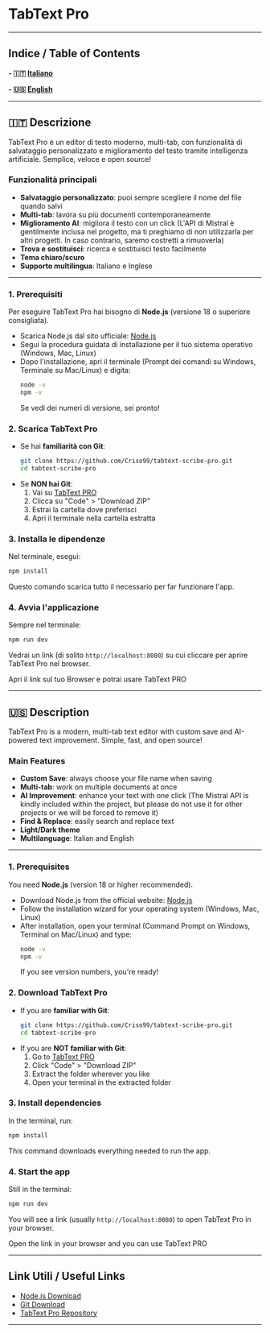 # TabText Pro

---

## Indice / Table of Contents

**- 🇮🇹 [Italiano](#-descrizione)**

**- 🇺🇸 [English](#-description)**

---

## 🇮🇹 Descrizione

TabText Pro è un editor di testo moderno, multi-tab, con funzionalità di salvataggio personalizzato e miglioramento del testo tramite intelligenza artificiale. Semplice, veloce e open source!

### Funzionalità principali

- **Salvataggio personalizzato**: puoi sempre scegliere il nome del file quando salvi
- **Multi-tab**: lavora su più documenti contemporaneamente
- **Miglioramento AI**: migliora il testo con un click (L'API di Mistral è gentilmente inclusa nel progetto, ma ti preghiamo di non utilizzarla per altri progetti. In caso contrario, saremo costretti a rimuoverla)
- **Trova e sostituisci**: ricerca e sostituisci testo facilmente
- **Tema chiaro/scuro**
- **Supporto multilingua**: Italiano e Inglese

---

### 1. Prerequisiti

Per eseguire TabText Pro hai bisogno di **Node.js** (versione 18 o superiore consigliata).

- Scarica Node.js dal sito ufficiale: [Node.js](https://nodejs.org/)
- Segui la procedura guidata di installazione per il tuo sistema operativo (Windows, Mac, Linux)
- Dopo l'installazione, apri il terminale (Prompt dei comandi su Windows, Terminale su Mac/Linux) e digita:
  ```sh
  node -v
  npm -v
  ```
  Se vedi dei numeri di versione, sei pronto!

### 2. Scarica TabText Pro

- Se hai **familiarità con Git**:
  ```sh
  git clone https://github.com/Criso99/tabtext-scribe-pro.git
  cd tabtext-scribe-pro
  ```
- Se **NON hai Git**:
  1. Vai su [TabText PRO](https://github.com/Criso99/tabtext-scribe-pro)
  2. Clicca su "Code" > "Download ZIP"
  3. Estrai la cartella dove preferisci
  4. Apri il terminale nella cartella estratta

### 3. Installa le dipendenze

Nel terminale, esegui:

```sh
npm install
```

Questo comando scarica tutto il necessario per far funzionare l'app.

### 4. Avvia l'applicazione

Sempre nel terminale:

```sh
npm run dev
```

Vedrai un link (di solito `http://localhost:8080`) su cui cliccare per aprire TabText Pro nel browser.

Apri il link sul tuo Browser e potrai usare TabText PRO

---

## 🇺🇸 Description

TabText Pro is a modern, multi-tab text editor with custom save and AI-powered text improvement. Simple, fast, and open source!

### Main Features

- **Custom Save**: always choose your file name when saving
- **Multi-tab**: work on multiple documents at once
- **AI Improvement**: enhance your text with one click (The Mistral API is kindly included within the project, but please do not use it for other projects or we will be forced to remove it)
- **Find & Replace**: easily search and replace text
- **Light/Dark theme**
- **Multilanguage**: Italian and English

---

### 1. Prerequisites

You need **Node.js** (version 18 or higher recommended).

- Download Node.js from the official website: [Node.js](https://nodejs.org/)
- Follow the installation wizard for your operating system (Windows, Mac, Linux)
- After installation, open your terminal (Command Prompt on Windows, Terminal on Mac/Linux) and type:
  ```sh
  node -v
  npm -v
  ```
  If you see version numbers, you're ready!

### 2. Download TabText Pro

- If you are **familiar with Git**:
  ```sh
  git clone https://github.com/Criso99/tabtext-scribe-pro.git
  cd tabtext-scribe-pro
  ```
- If you are **NOT familiar with Git**:
  1. Go to [TabText PRO](https://github.com/Criso99/tabtext-scribe-pro)
  2. Click "Code" > "Download ZIP"
  3. Extract the folder wherever you like
  4. Open your terminal in the extracted folder

### 3. Install dependencies

In the terminal, run:

```sh
npm install
```

This command downloads everything needed to run the app.

### 4. Start the app

Still in the terminal:

```sh
npm run dev
```

You will see a link (usually `http://localhost:8080`) to open TabText Pro in your browser.

Open the link in your browser and you can use TabText PRO

---

## Link Utili / Useful Links

- [Node.js Download](https://nodejs.org/)
- [Git Download](https://git-scm.com/downloads)
- [TabText Pro Repository](https://github.com/Criso99/tabtext-scribe-pro)

---
